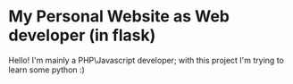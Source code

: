 # My Personal Website as Web developer (in flask)

Hello! I'm mainly a PHP\Javascript developer; with this project I'm trying to learn some python :)
